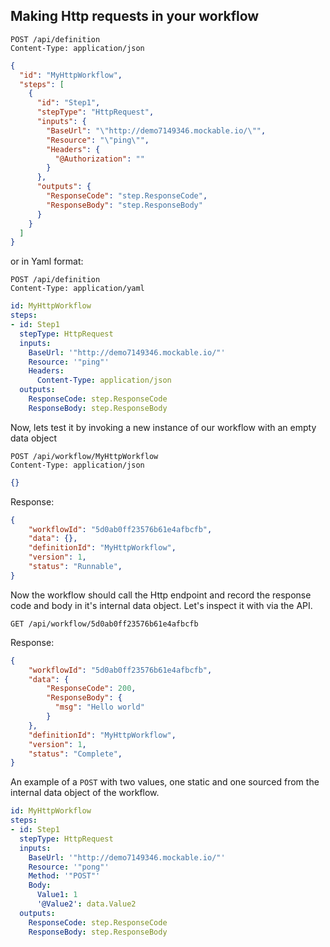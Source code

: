 ## Making Http requests in your workflow



```http
POST /api/definition
Content-Type: application/json
```
```json
{
  "id": "MyHttpWorkflow",
  "steps": [
    {            
      "id": "Step1",
      "stepType": "HttpRequest",
      "inputs": {
        "BaseUrl": "\"http://demo7149346.mockable.io/\"",
        "Resource": "\"ping\"",
        "Headers": {
          "@Authorization": ""
        }
      },
      "outputs": {
        "ResponseCode": "step.ResponseCode",
        "ResponseBody": "step.ResponseBody"
      }
    }
  ]
}
```

or in Yaml format:
```http
POST /api/definition
Content-Type: application/yaml
```
```yaml
id: MyHttpWorkflow
steps:
- id: Step1
  stepType: HttpRequest
  inputs:
    BaseUrl: '"http://demo7149346.mockable.io/"'
    Resource: '"ping"'
    Headers:
      Content-Type: application/json
  outputs:
    ResponseCode: step.ResponseCode
    ResponseBody: step.ResponseBody
```

Now, lets test it by invoking a new instance of our workflow with an empty data object
```
POST /api/workflow/MyHttpWorkflow
Content-Type: application/json
```
```json
{}
```

Response:
```json
{
    "workflowId": "5d0ab0ff23576b61e4afbcfb",
    "data": {},
    "definitionId": "MyHttpWorkflow",
    "version": 1,
    "status": "Runnable",
}
```

Now the workflow should call the Http endpoint and record the response code and body in it's internal data object.  Let's inspect it with via the API.


```
GET /api/workflow/5d0ab0ff23576b61e4afbcfb
```

Response:
```json
{
    "workflowId": "5d0ab0ff23576b61e4afbcfb",
    "data": {
        "ResponseCode": 200,
        "ResponseBody": {
          "msg": "Hello world"
        }
    },
    "definitionId": "MyHttpWorkflow",
    "version": 1,
    "status": "Complete",
}
```

An example of a `POST` with two values, one static and one sourced from the internal data object of the workflow.

```yaml
id: MyHttpWorkflow
steps:
- id: Step1
  stepType: HttpRequest
  inputs:
    BaseUrl: '"http://demo7149346.mockable.io/"'
    Resource: '"pong"'
    Method: '"POST"'
    Body:
      Value1: 1
      '@Value2': data.Value2
  outputs:
    ResponseCode: step.ResponseCode
    ResponseBody: step.ResponseBody
```